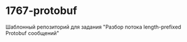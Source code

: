 # 1767-protobuf

Шаблонный репозиторий для задания "Разбор потока length-prefixed Protobuf сообщений"